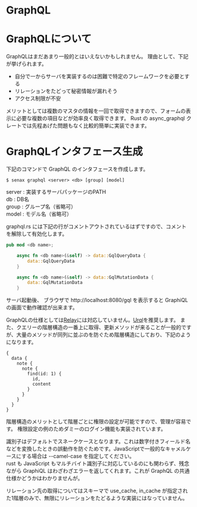 # GraphQL

# GraphQLについて

GraphQLはまだあまり一般的とはいえないかもしれません。
理由として、下記が挙げられます。
* 自分で一からサーバを実装するのは困難で特定のフレームワークを必要とする
* リレーションをたどって秘密情報が漏れそう
* アクセス制限が不安

メリットとしては複数のマスタの情報を一回で取得できますので、フォームの表示に必要な複数の項目などが効率良く取得できます。
Rust の async_graphql クレートでは先程あげた問題もなく比較的簡単に実装できます。

# GraphQLインタフェース生成

下記のコマンドで GraphQL のインタフェースを作成します。
```
$ senax graphql <server> <db> [group] [model]
```
server : 実装するサーバパッケージのPATH  
db : DB名  
group : グループ名（省略可）  
model : モデル名（省略可）

graphql.rs には下記の行がコメントアウトされているはずですので、コメントを解除して有効化します。
```rust
pub mod <db name>;
```
```rust
    async fn <db name>(&self) -> data::GqlQueryData {
        data::GqlQueryData
    }
```
```rust
    async fn <db name>(&self) -> data::GqlMutationData {
        data::GqlMutationData
    }
```

サーバ起動後、 ブラウザで http://localhost:8080/gql を表示すると GraphiQL の画面で動作確認が出来ます。

GraphQLの仕様としては[Relay](https://relay.dev/)には対応していません。[Urql](https://formidable.com/open-source/urql/)を推奨します。
また、クエリーの階層構造の一番上に取得、更新メソッドが来ることが一般的ですが、大量のメソッドが同列に並ぶのを防ぐため階層構造にしており、下記のようになります。

```
{
  data {
    note {
      note {
        find(id: 1) {
          id,
          content
        }
      }
    }
  }
}
```
階層構造のメリットとして階層ごとに権限の設定が可能ですので、管理が容易です。
権限設定の例のためダミーのログイン機能も実装されています。

識別子はデフォルトでスネークケースとなります。これは数字付きフィールド名などを変換したときの誤動作を防ぐためです。JavaScriptで一般的なキャメルケースにする場合は --camel-case を指定してください。  
rust も JavaScript もマルチバイト識別子に対応しているのにも関わらず、残念ながら GraphiQL はわざわざエラーを返してくれます。これが GraphQL の共通仕様かどうかはわかりませんが。

リレーション先の取得についてはスキーマで use_cache, in_cache が指定された1階層のみで、無限にリレーションをたどるような実装にはなっていません。
